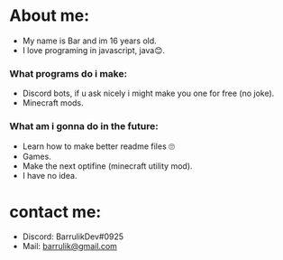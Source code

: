 # About me:
 - My name is Bar and im 16 years old.
 - I love programing in javascript, java😊.

### What programs do i make:
 - Discord bots, if u ask nicely i might make you one for free (no joke).
 - Minecraft mods.


### What am i gonna do in the future:
 - Learn how to make better readme files 🙄
 - Games.
 - Make the next optifine (minecraft utility mod).
 - I have no idea.


# contact me:
 - Discord: BarrulikDev#0925
 - Mail: barrulik@gmail.com
